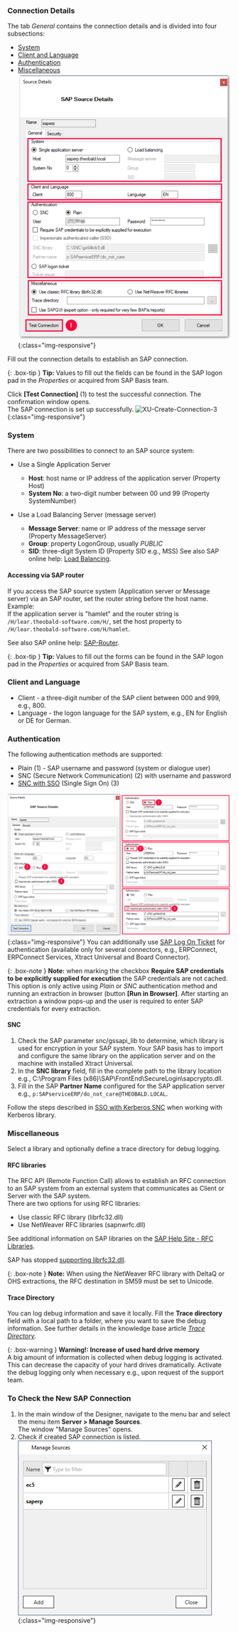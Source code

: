 
### Connection Details

The tab *General* contains the connection details and is divided into four subsections:
- [System](#system)
- [Client and Language](#client-and-language)
- [Authentication](#authentication)
- [Miscellaneous](#miscellaneous)
![XU-Create-Connection-3-A](/img/content/xu/sap_source-details.png){:class="img-responsive"}

Fill out the connection details to establish an SAP connection.

{: .box-tip }
**Tip:** Values to fill out the fields can be found in the SAP logon pad in the *Properties* or acquired from SAP Basis team.

Click **[Test Connection]** (1) to test the successful connection. 
The confirmation window opens. <br>
The SAP connection is set up successfully. 
![XU-Create-Connection-3](/img/content/xu_test_connection.png){:class="img-responsive"}


### System
There are two possibilities to connect to an SAP source system:
- Use a Single Application Server
	- **Host**:  host name or IP address of the application server (Property Host) 
	- **System No**: a two-digit number between 00 und 99 (Property SystemNumber)

- Use a Load Balancing Server (message server)
	- **Message Server**: name or IP address of the message server (Property MessageServer) 
	- **Group**: property LogonGroup, usually *PUBLIC*
	- **SID**: three-digit System ID (Property SID e.g.,  MSS) 
See also SAP online help: [Load Balancing](https://help.sap.com/saphelp_nwpi711/helpdata/en/c4/3a644c505211d189550000e829fbbd/content.htm?no_cache=true).

#### Accessing via SAP router

If you access the SAP source system (Application server or Message server) via an SAP router, set the router string before the host name. <br>
Example:<br>
If the application server is "hamlet" and the router string is ``/H/lear.theobald-software.com/H/``, set the host property to ``/H/lear.theobald-software.com/H/hamlet``.

See also SAP online help: [SAP-Router](https://help.sap.com/saphelp_snc700_ehp01/helpdata/en/48/6e2ef629540e27e10000000a421937/frameset.htm).

{: .box-tip }
**Tip:** Values to fill out the forms can be found in the SAP logon pad in the *Properties* or acquired from SAP Basis team.


### Client and Language
- Client - a three-digit number of the SAP client between 000 and 999, e.g., 800.
- Language - the logon language for the SAP system, e.g., EN for English or DE for German.

### Authentication
The following authentication methods are supported:
-  Plain (1) - SAP username and password (system or dialogue user)
- SNC (Secure Network Communication) (2) with username and password
- [SNC with SSO](../advanced-techniques/sap-single-sign-on) (Single Sign On) (3)
	
![XU-Authentication](/img/content/xu/sap-details-authentication.png){:class="img-responsive"} 
You can additionally use [SAP Log On Ticket](../advanced-techniques/sap-single-sign-on/sso-with-sap-logon-ticket) for authentication (available only for several connectors, e.g., ERPConnect, ERPConnect Services, Xtract Universal and Board Connector).

{: .box-note }
**Note:** when marking the checkbox **Require SAP credentials to be explicitly supplied for execution** the SAP credentials are not cached. This option is only active 
using *Plain* or *SNC* authentication method and running an extraction in browser (button **[Run in Browser]**. After starting an extraction a window pops-up and the user is required to enter SAP credentials for every extraction. 

#### SNC 

1. Check the SAP parameter snc/gssapi_lib to determine, which library is used for encryption in your SAP system.
Your SAP basis has to import and configure the same library on the application server and on the machine with installed Xtract Universal.
2. In the **SNC library** field, fill in the complete path to the library location e.g., C:\Program Files (x86)\SAP\FrontEnd\SecureLogin\sapcrypto.dll.
3. Fill in the SAP **Partner Name** configured for the SAP application server e.g., ``p:SAPserviceERP/do_not_care@THEOBALD.LOCAL``.

Follow the steps described in [SSO with Kerberos SNC](../advanced-techniques/sap-single-sign-on/sso-with-kerberos-snc) when working with Kerberos library.

### Miscellaneous
Select a library and optionally define a trace directory for debug logging.

#### RFC libraries
The RFC API (Remote Function Call) allows to establish an RFC connection to an SAP system from an external system that communicates as Client or Server with the SAP system.  
There are two options for using RFC libraries:
- Use classic RFC library (librfc32.dll)
- Use NetWeaver RFC libraries (sapnwrfc.dll)


See additional information on SAP libraries on the [SAP Help Site - RFC Libraries](https://help.sap.com/saphelp_nwpi71/helpdata/de/45/18e96cd26321a1e10000000a1553f6/frameset.htm). <br>

SAP has stopped [supporting librfc32.dll](https://blogs.sap.com/2012/08/15/support-for-classic-rfc-library-ends-march-2016/). 

{: .box-note }
**Note:** When using the NetWeaver RFC library with DeltaQ or OHS extractions, the RFC destination in SM59 must be set to Unicode. 

#### Trace Directory

You can log debug information and save it locally. Fill the **Trace directory** field with a local path to a folder, where you want to save the debug information.
See further details in the knowledge base article [*Trace Directory*](https://kb.theobald-software.com/general/how-to-activate-tracing-for-xtract-products).

{: .box-warning }
**Warning!: Increase of used hard drive memory** <br>
A big amount of information is collected when debug logging is activated. This can decrease the capacity of your hard drives dramatically.
Activate the debug logging only when necessary e.g., upon request of the support team.

 
### To Check the New SAP Connection
1. In the main window of the Designer, navigate to the menu bar and select the menu item **Server > Manage Sources**.<br>
The window "Manage Sources" opens. <br>
2. Check if created SAP connection is listed. 
![XU-Create-Connection-4](/img/content/xu_manage_source_2.png){:class="img-responsive"}



